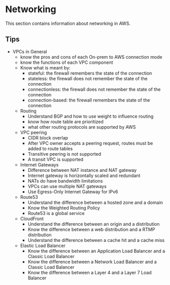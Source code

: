 # Networking

This section contains information about networking in AWS.

## Tips

 - VPCs in General
   - know the pros and cons of each On-prem to AWS connection mode
   - know the functions of each VPC component
   - Know what is meant by:
     - stateful: the firewall remembers the state of the connection
     - stateless: the firewall does not remember the state of the connection
     - connectionless: the firewall does not remember the state of the connection
     - connection-based: the firewall remembers the state of the connection
   - Routing
     - Understand BGP and how to use weight to influence routing
     - know how route table are prioritized
     - what other routing protocols are supported by AWS
   - VPC peering
     - CIDR block overlap
     - After VPC owner accepts a peering request, routes must be added to route tables
     - Transitive peering is not supported
     - A transit VPC is supported
   - Internet Gateways
     - Difference between NAT instance and NAT gateway
     - Internet gateway is horizontally scaled and redundant
     - NATs do have bandwidth limitations
     - VPCs can use multiple NAT gateways
     - Use Egress-Only Internet Gateway for IPv6
   - Route53
     - Understand the difference between a hosted zone and a domain
     - Know the Weighted Routing Policy
     - Route53 is a global service
   - CloudFront
     - Understand the difference between an origin and a distribution
     - Know the difference between a web distribution and a RTMP distribution
     - Understand the difference between a cache hit and a cache miss
   - Elastic Load Balancer
     - Know the difference between an Application Load Balancer and a Classic Load Balancer
     - Know the difference between a Network Load Balancer and a Classic Load Balancer
     - Know the difference between a Layer 4 and a Layer 7 Load Balancer